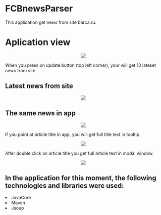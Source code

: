 # FCBnewsParser
This application get news from site barca.ru. 
<h1>Aplication view</h1>

<p align="center">
  <img src="https://user-images.githubusercontent.com/18110699/35803108-2e4e1002-0aa5-11e8-9079-0c72513f6700.png">
</p>

When you press on update button (top left corner), your will get 10 lateset news from site.
<h2>Latest news from site</h2>
<p align="center">
  <img src="https://user-images.githubusercontent.com/18110699/35803435-66cd9ffa-0aa6-11e8-91eb-c700d3801cc8.png">
</p>
<h2>The same news in app</h2>
<p align="center">
  <img src="https://user-images.githubusercontent.com/18110699/35803359-1fc989ac-0aa6-11e8-91d3-7b561b2d7bd0.png">
</p>

If you point at article title in app,  you will get full title text in tooltip. 
<p align="center">
  <img src="https://user-images.githubusercontent.com/18110699/35803559-cb1c9eca-0aa6-11e8-8cf5-b1d688883fc7.png">
</p>

After double click on article title you get full article text in modal window.
<p align="center">
  <img src="https://user-images.githubusercontent.com/18110699/35803802-b760f646-0aa7-11e8-9ce1-e4c1d13ae2d9.png">
</p>

<h2>In the application for this moment, the following technologies and libraries were used:</h1>
<li>JavaCore</li>
<li>Maven</li>
<li>Jsoup</li>
